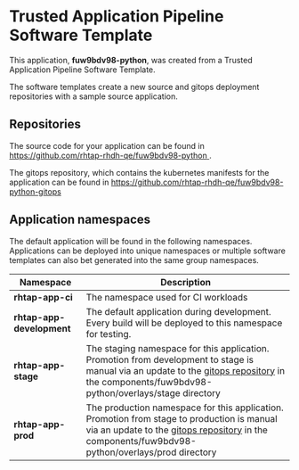 # Trusted Application Pipeline Software Template

This application, **fuw9bdv98-python**, was created from a Trusted Application Pipeline Software Template.

The software templates create a new source and gitops deployment repositories with a sample source application. 

## Repositories

The source code for your application can be found in [https://github.com/rhtap-rhdh-qe/fuw9bdv98-python ](https://github.com/rhtap-rhdh-qe/fuw9bdv98-python ).
 
The gitops repository, which contains the kubernetes manifests for the application can be found in 
[https://github.com/rhtap-rhdh-qe/fuw9bdv98-python-gitops ](https://github.com/rhtap-rhdh-qe/fuw9bdv98-python-gitops ) 

## Application namespaces 

The default application will be found in the following namespaces. Applications can be deployed into unique namespaces or multiple software templates can also bet generated into the same group namespaces.  

|  Namespace   |  Description   |  
| -------- | -------- |
| **rhtap-app-ci** | The namespace used for CI workloads |
| **rhtap-app-development** | The default application during development. Every build will be deployed to this namespace for testing. |
| **rhtap-app-stage** | The staging namespace for this application. Promotion from development to stage is manual via an update to the [gitops repository](https://github.com/rhtap-rhdh-qe/fuw9bdv98-python-gitops ) in the components/fuw9bdv98-python/overlays/stage directory |
| **rhtap-app-prod** | The production namespace for this application. Promotion from stage to production is manual via an update to the [gitops repository](https://github.com/rhtap-rhdh-qe/fuw9bdv98-python-gitops ) in the components/fuw9bdv98-python/overlays/prod directory |